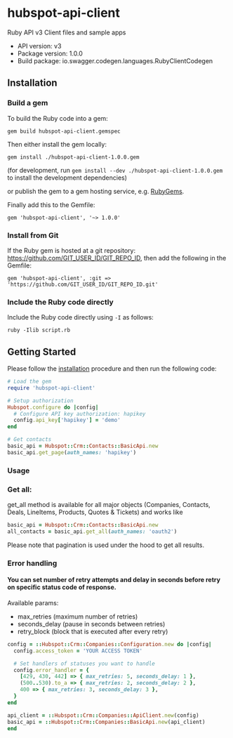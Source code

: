 # hubspot-api-client
Ruby API v3 Client files and sample apps

- API version: v3
- Package version: 1.0.0
- Build package: io.swagger.codegen.languages.RubyClientCodegen

## Installation

### Build a gem

To build the Ruby code into a gem:

```shell
gem build hubspot-api-client.gemspec
```

Then either install the gem locally:

```shell
gem install ./hubspot-api-client-1.0.0.gem
```
(for development, run `gem install --dev ./hubspot-api-client-1.0.0.gem` to install the development dependencies)

or publish the gem to a gem hosting service, e.g. [RubyGems](https://rubygems.org/).

Finally add this to the Gemfile:

    gem 'hubspot-api-client', '~> 1.0.0'

### Install from Git

If the Ruby gem is hosted at a git repository: https://github.com/GIT_USER_ID/GIT_REPO_ID, then add the following in the Gemfile:

    gem 'hubspot-api-client', :git => 'https://github.com/GIT_USER_ID/GIT_REPO_ID.git'

### Include the Ruby code directly

Include the Ruby code directly using `-I` as follows:

```shell
ruby -Ilib script.rb
```

## Getting Started

Please follow the [installation](#installation) procedure and then run the following code:
```ruby
# Load the gem
require 'hubspot-api-client'

# Setup authorization
Hubspot.configure do |config|
  # Configure API key authorization: hapikey
  config.api_key['hapikey'] = 'demo'
end

# Get contacts
basic_api = Hubspot::Crm::Contacts::BasicApi.new
basic_api.get_page(auth_names: 'hapikey')

```

### Usage

### Get all:
get_all method is available for all major objects (Companies, Contacts, Deals, LineItems, Products, Quotes & Tickets) and works like

```ruby
basic_api = Hubspot::Crm::Contacts::BasicApi.new
all_contacts = basic_api.get_all(auth_names: 'oauth2')
```
Please note that pagination is used under the hood to get all results.


### Error handling

#### You can set number of retry attempts and delay in seconds before retry on specific status code of response.

Available params:
  - max_retries (maximum number of retries)
  - seconds_delay (pause in seconds between retries)
  - retry_block (block that is executed after every retry)


```ruby
config = ::Hubspot::Crm::Companies::Configuration.new do |config|
  config.access_token = 'YOUR ACCESS TOKEN'

  # Set handlers of statuses you want to handle
  config.error_handler = {
    [429, 430, 442] => { max_retries: 5, seconds_delay: 1 },
    (500..530).to_a => { max_retries: 2, seconds_delay: 2 },
    400 => { max_retries: 3, seconds_delay: 3 },
  }
end

api_client = ::Hubspot::Crm::Companies::ApiClient.new(config)
basic_api = ::Hubspot::Crm::Companies::BasicApi.new(api_client)
end

```
